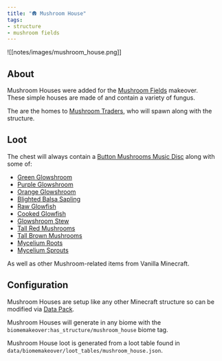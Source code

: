 ```yaml
---
title: "🛖 Mushroom House"
tags:
- structure
- mushroom fields
---
```


![[notes/images/mushroom_house.png]]

## About

Mushroom Houses were added for the [Mushroom Fields](notes/makeover/mushroom_fields) makeover.  
These simple houses are made of and contain a variety of fungus.

The are the homes to [Mushroom Traders](notes/mob/mushroom_trader), who will spawn along with the structure. 

## Loot
The chest will always contain a [Button Mushrooms Music Disc](notes/item/discs) along with some of:
- [Green Glowshroom](notes/block/green_glowshroom)
- [Purple Glowshroom](notes/block/purple_glowshroom)
- [Orange Glowshroom](notes/block/orange_glowshroom)
- [Blighted Balsa Sapling](notes/generation/blighted_balsa)
- [Raw Glowfish](notes/item/raw_glowfish)
- [Cooked Glowfish](notes/item/cooked_glowfish)
- [Glowshroom Stew](notes/item/glowshroom_stew)
- [Tall Red Mushrooms](notes/block/tall_red_mushroom)
- [Tall Brown Mushrooms](notes/block/tall_brown_mushroom)
- [Mycelium Roots](notes/block/mycelium_roots)
- [Mycelium Sprouts](notes/block/mycelium_sprouts)

As well as other Mushroom-related items from Vanilla Minecraft.

## Configuration

Mushroom Houses are setup like any other Minecraft structure so can be modified via [Data Pack](notes/config/datapack). 

Mushroom Houses will generate in any biome with the `biomemakeover:has_structure/mushroom_house` biome tag.

Mushroom House loot is generated from a loot table found in `data/biomemakeover/loot_tables/mushroom_house.json`.
